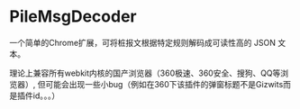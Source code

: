 # PileMsgDecoder
一个简单的Chrome扩展，可将桩报文根据特定规则解码成可读性高的 JSON 文本。

理论上兼容所有webkit内核的国产浏览器（360极速、360安全、搜狗、QQ等浏览器）, 但可能会出现一些小bug（例如在360下该插件的弹窗标题不是Gizwits而是插件id。。。）